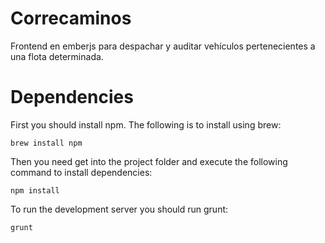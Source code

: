 Correcaminos
===========

Frontend en emberjs para despachar y auditar vehículos pertenecientes a una flota determinada.

Dependencies
===========

First you should install npm.  The following is to install using brew:
```
brew install npm
```
Then you need get into the project folder and execute the following command to install dependencies:

```
npm install
```
To run the development server you should run grunt:

```
grunt
```
